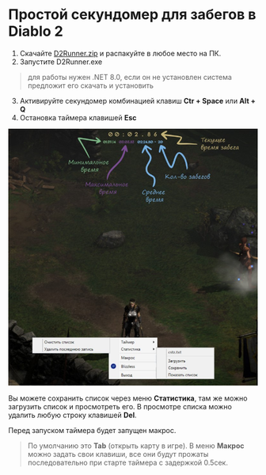 Простой секундомер для забегов в Diablo 2
==

1. Скачайте [D2Runner.zip](https://github.com/niesoft/D2Runner/blob/master/D2Runner.zip) и распакуйте в любое место на ПК.
2. Запустите D2Runner.exe
> для работы нужен .NET 8.0, если он не установлен система предложит его скачать и установить
3. Активируйте секундомер комбинацией клавиш __Ctr + Space__ или __Alt + Q__
4. Остановка таймера клавишей __Esc__

![Изображение](https://github.com/niesoft/D2Runner/blob/master/howto.jpg)

Вы можете сохранить список через меню __Статистика__, там же можно загрузить список и просмотреть его. В просмотре списка можно удалить любую строку клавишей __Del__.

Перед запуском таймера будет запущен макрос.
> По умолчанию это __Tab__ (открыть карту в игре).
В меню __Макрос__ можно задать свои клавиши, все они будут прожаты последовательно при старте таймера с задержкой 0.5сек.
